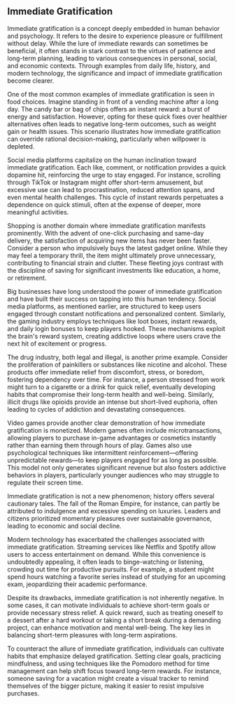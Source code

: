 ## Immediate Gratification

Immediate gratification is a concept deeply embedded in human behavior and psychology. It refers to the desire to experience pleasure or fulfillment without delay. While the lure of immediate rewards can sometimes be beneficial, it often stands in stark contrast to the virtues of patience and long-term planning, leading to various consequences in personal, social, and economic contexts. Through examples from daily life, history, and modern technology, the significance and impact of immediate gratification become clearer.

One of the most common examples of immediate gratification is seen in food choices. Imagine standing in front of a vending machine after a long day. The candy bar or bag of chips offers an instant reward: a burst of energy and satisfaction. However, opting for these quick fixes over healthier alternatives often leads to negative long-term outcomes, such as weight gain or health issues. This scenario illustrates how immediate gratification can override rational decision-making, particularly when willpower is depleted.

Social media platforms capitalize on the human inclination toward immediate gratification. Each like, comment, or notification provides a quick dopamine hit, reinforcing the urge to stay engaged. For instance, scrolling through TikTok or Instagram might offer short-term amusement, but excessive use can lead to procrastination, reduced attention spans, and even mental health challenges. This cycle of instant rewards perpetuates a dependence on quick stimuli, often at the expense of deeper, more meaningful activities.

Shopping is another domain where immediate gratification manifests prominently. With the advent of one-click purchasing and same-day delivery, the satisfaction of acquiring new items has never been faster. Consider a person who impulsively buys the latest gadget online. While they may feel a temporary thrill, the item might ultimately prove unnecessary, contributing to financial strain and clutter. These fleeting joys contrast with the discipline of saving for significant investments like education, a home, or retirement.

Big businesses have long understood the power of immediate gratification and have built their success on tapping into this human tendency. Social media platforms, as mentioned earlier, are structured to keep users engaged through constant notifications and personalized content. Similarly, the gaming industry employs techniques like loot boxes, instant rewards, and daily login bonuses to keep players hooked. These mechanisms exploit the brain's reward system, creating addictive loops where users crave the next hit of excitement or progress.

The drug industry, both legal and illegal, is another prime example. Consider the proliferation of painkillers or substances like nicotine and alcohol. These products offer immediate relief from discomfort, stress, or boredom, fostering dependency over time. For instance, a person stressed from work might turn to a cigarette or a drink for quick relief, eventually developing habits that compromise their long-term health and well-being. Similarly, illicit drugs like opioids provide an intense but short-lived euphoria, often leading to cycles of addiction and devastating consequences.

Video games provide another clear demonstration of how immediate gratification is monetized. Modern games often include microtransactions, allowing players to purchase in-game advantages or cosmetics instantly rather than earning them through hours of play. Games also use psychological techniques like intermittent reinforcement—offering unpredictable rewards—to keep players engaged for as long as possible. This model not only generates significant revenue but also fosters addictive behaviors in players, particularly younger audiences who may struggle to regulate their screen time.

Immediate gratification is not a new phenomenon; history offers several cautionary tales. The fall of the Roman Empire, for instance, can partly be attributed to indulgence and excessive spending on luxuries. Leaders and citizens prioritized momentary pleasures over sustainable governance, leading to economic and social decline.

Modern technology has exacerbated the challenges associated with immediate gratification. Streaming services like Netflix and Spotify allow users to access entertainment on demand. While this convenience is undoubtedly appealing, it often leads to binge-watching or listening, crowding out time for productive pursuits. For example, a student might spend hours watching a favorite series instead of studying for an upcoming exam, jeopardizing their academic performance.

Despite its drawbacks, immediate gratification is not inherently negative. In some cases, it can motivate individuals to achieve short-term goals or provide necessary stress relief. A quick reward, such as treating oneself to a dessert after a hard workout or taking a short break during a demanding project, can enhance motivation and mental well-being. The key lies in balancing short-term pleasures with long-term aspirations.

To counteract the allure of immediate gratification, individuals can cultivate habits that emphasize delayed gratification. Setting clear goals, practicing mindfulness, and using techniques like the Pomodoro method for time management can help shift focus toward long-term rewards. For instance, someone saving for a vacation might create a visual tracker to remind themselves of the bigger picture, making it easier to resist impulsive purchases.

